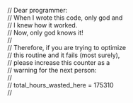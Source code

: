 // Dear programmer:<br>
// When I wrote this code, only god and<br>
// I knew how it worked.<br>
// Now, only god knows it!<br>
//<br>
// Therefore, if you are trying to optimize<br>
// this routine and it fails (most surely),<br>
// please increase this counter as a<br>
// warning for the next person:<br>
//<br>
// total_hours_wasted_here = 175310<br>
//<br>
